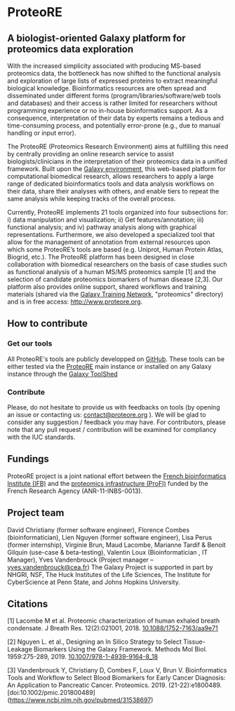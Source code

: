 # ProteoRE
## A biologist-oriented Galaxy platform for proteomics data exploration

With the increased simplicity associated with producing MS-based proteomics data, the bottleneck has now shifted to the functional analysis and exploration of large lists of expressed proteins to extract meaningful biological knowledge. Bioinformatics resources are often spread and disseminated under different forms (program/libraries/software/web tools and databases) and their access is rather limited for researchers without programming experience or no in-house bioinformatics support. As a consequence, interpretation of their data by experts remains a tedious and time-consuming process, and potentially error-prone (e.g., due to manual handling or input error).

The ProteoRE (Proteomics Research Environment) aims at fulfilling this need by centrally providing an online research service to assist biologists/clinicians in the interpretation of their proteomics data in a unified framework. Built upon the [Galaxy environment](https://github.com/galaxyproject), this web-based platform for computational biomedical research, allows researchers to apply a large range of dedicated bioinformatics tools and data analysis workflows on their data, share their analyses with others, and enable tiers to repeat the same analysis while keeping tracks of the overall process. 
 
Currently, ProteoRE implements 21 tools organized into four subsections for: i) data manipulation and visualization; ii) Get features/annotation; iii) functional analysis; and iv) pathway analysis along with graphical representations. Furthermore, we also developed a specialized tool that allow for the management of annotation from external resources upon which some ProteoRE’s tools are based (e.g. Uniprot, Human Protein Atlas, Biogrid, etc.). The ProteoRE platform has been designed in close collaboration with biomedical researchers on the basis of case studies such as functional analysis of a human MS/MS proteomics sample [1] and the selection of candidate proteomics biomarkers of human disease [2,3]. Our platform also provides online support, shared workflows and training materials (shared via the [Galaxy Training Network](https://training.galaxyproject.org), "proteomics" directory) and is in free access: http://www.proteore.org. 

How to contribute
-----------------

### Get our tools
All ProteoRE's tools are publicly developped on [GitHub](https://github.com/ifb-git/ProteoRE).
These tools can be either tested via the [ProteoRE](http://www.proteore.org) main instance or installed on any Galaxy instance through the [Galaxy ToolShed](https://toolshed.g2.bx.psu.edu/repository/browse_repositories_by_user?user_id=dca2dd1ff3407665)

### Contribute
Please, do not hesitate to provide us with feedbacks on tools (by opening an issue or contacting us: contact@proteore.org ). We will be glad to consider any suggestion / feedback you may have.
For contributors, please note that any pull request / contribution will be examined for compliancy with the IUC standards.


Fundings 
---------
ProteoRE project is a joint national effort between the [French bioinformatics Institute (IFB)](https://www.france-bioinformatique.fr/en) and the [proteomics infrastructure (ProFI)](http://www.profiproteomics.fr) funded by the French Research Agency (ANR-11-INBS-0013).

 
Project team
------------
David Christiany (former software engineer), Florence Combes (bioinformatician), Lien Nguyen (former software engineer), Lisa Perus (former internship), Virginie Brun, Maud Lacombe, Marianne Tardif & Benoit Gilquin (use-case & beta-testing), Valentin Loux (Bioinformatician , IT Manager), Yves Vandenbrouck (Project manager – yves.vandenbrouck@cea.fr) The Galaxy Project is supported in part by NHGRI, NSF, The Huck Institutes of the Life Sciences, The Institute for CyberScience at Penn State, and Johns Hopkins University.


Citations
---------
[1]	Lacombe M et al. Proteomic characterization of human exhaled breath condensate. J Breath Res. 12(2):021001, 2018. [10.1088/1752-7163/aa9e71](https://doi.org/10.1088/1752-7163/aa9e71)

[2]	Nguyen L. et al., Designing an In Silico Strategy to Select Tissue-Leakage Biomarkers Using the Galaxy Framework. Methods Mol Biol. 1959:275-289, 2019. [10.1007/978-1-4939-9164-8_18](https://doi.org/10.1007/978-1-4939-9164-8_18)

[3] Vandenbrouck Y, Christiany D, Combes F, Loux V, Brun V. Bioinformatics Tools and Workflow to Select Blood Biomarkers for Early Cancer Diagnosis: An Application to Pancreatic Cancer. Proteomics. 2019. (21-22):e1800489. [doi:10.1002/pmic.201800489] (https://www.ncbi.nlm.nih.gov/pubmed/31538697)
